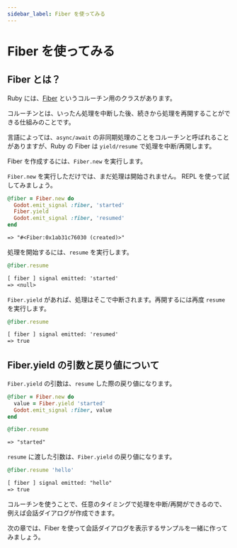 ```yaml
---
sidebar_label: Fiber を使ってみる
---
```


# Fiber を使ってみる

## Fiber とは？

Ruby には、[Fiber](https://docs.ruby-lang.org/ja/latest/class/Fiber.html) というコルーチン用のクラスがあります。

コルーチンとは、いったん処理を中断した後、続きから処理を再開することができる仕組みのことです。

言語によっては、`async/await` の非同期処理のことをコルーチンと呼ばれることがありますが、Ruby の Fiber は `yield/resume` で処理を中断/再開します。

Fiber を作成するには、`Fiber.new` を実行します。

`Fiber.new` を実行しただけでは、まだ処理は開始されません。
REPL を使って試してみましょう。
```ruby
@fiber = Fiber.new do
  Godot.emit_signal :fiber, 'started'
  Fiber.yield
  Godot.emit_signal :fiber, 'resumed'
end
```
```txt title="Output"
=> "#<Fiber:0x1ab31c76030 (created)>"
```

処理を開始するには、`resume` を実行します。
```ruby
@fiber.resume
```
```txt title="Output"
[ fiber ] signal emitted: 'started'
=> <null>
```

`Fiber.yield` があれば、処理はそこで中断されます。再開するには再度 `resume` を実行します。
```ruby
@fiber.resume
```
```txt title="Output"
[ fiber ] signal emitted: 'resumed'
=> true
```

## Fiber.yield の引数と戻り値について

`Fiber.yield` の引数は、`resume` した際の戻り値になります。

```ruby
@fiber = Fiber.new do
  value = Fiber.yield 'started'
  Godot.emit_signal :fiber, value
end
```
```ruby
@fiber.resume
```
```txt title="Output"
=> "started"
```

`resume` に渡した引数は、`Fiber.yield` の戻り値になります。

```ruby
@fiber.resume 'hello'
```
```txt title="Output"
[ fiber ] signal emitted: "hello"
=> true
```

コルーチンを使うことで、任意のタイミングで処理を中断/再開ができるので、例えば会話ダイアログが作成できます。

次の章では、Fiber を使って会話ダイアログを表示するサンプルを一緒に作ってみましょう。
